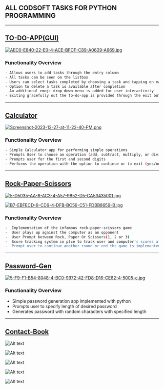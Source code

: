 ## ALL CODSOFT TASKS FOR PYTHON PROGRAMMING
***************************************************************************************
## [TO-DO-APP(GUI)](./To-Do-App)
[![AEC0-E840-22-E0-4-ACE-BFCF-C89-A0639-A669.jpg](https://i.postimg.cc/zXPHY3G5/AEC0-E840-22-E0-4-ACE-BFCF-C89-A0639-A669.jpg)](https://postimg.cc/QH1dp87n)

### Functionality Overview
```bash
- Allows users to add tasks through the entry column
- All tasks can be seen on the listbox
- Users can select tasks completed by choosing a task and tapping on mark button
- Option to delete a task is available after completion
- An additional emoji drop down menu is added for user interactivity
- Exiting gracefully out the to-do-app is provided through the exit button
```

***************************************************************************************
## [Calculator](./Calculator)

[![Screenshot-2023-12-27-at-11-22-40-PM.png](https://i.postimg.cc/909X3X8X/Screenshot-2023-12-27-at-11-22-40-PM.png)](https://postimg.cc/tnXGWbG8)

### Functionality Overview

```bash
- Simple Calculator app for performing simple operations
- Prompts User to choose an operation (add, subtract, multiply, or divide)
- Prompts user for the first and second digits
- Performs the operation with the option to continue or to exit (yes/no)
```

**************************************************************************************
## [Rock-Paper-Scissors](./Rock-Paper-Scissors)
[![5-D5035-AA-8-AC3-4-A57-9852-D5-CA53435001.jpg](https://i.postimg.cc/xjm91C5n/5-D5035-AA-8-AC3-4-A57-9852-D5-CA53435001.jpg)](https://postimg.cc/JtRfTRS2)

[![B7-EBFECD-9-CD6-4-DFB-BC59-C51-FDBB8659-B.jpg](https://i.postimg.cc/TwDv17rC/B7-EBFECD-9-CD6-4-DFB-BC59-C51-FDBB8659-B.jpg)](https://postimg.cc/vgbNSv2V)

### Functionality Overview
```bash
-  Implementation of the infamous rock-paper-scissors game
-  User plays up against the computer as an opponent
-  User Prompt between Rock, Paper Or Scissors(1, 2 or 3)
-  Score tracking system in plce to track user and computer's scores after each round
-  Prompt user to continue another round or end the game is implemented
```
***************************************************************************************

## [Password-Gen](./Password-Generator)
[![5-F9-F1-B54-8048-4-BC0-9972-42-FD8-D16-CE62-4-5005-c.jpg](https://i.postimg.cc/zXd2mwhB/5-F9-F1-B54-8048-4-BC0-9972-42-FD8-D16-CE62-4-5005-c.jpg)](https://postimg.cc/rKrNxrQX)

### Functionality Overview
*  Simple password generation app implemented with python
*  Prompts user to specify length of desired password
*  Generates password with random characters with specified length

***************************************************************************************
## [Contact-Book](./Contact-Book)

![Alt text](https://imgur.com/a/XcxwFKX)

![Alt text](https://imgur.com/a/Y0yynjY)

![Alt text](https://imgur.com/a/xA7zvCq)

![Alt text](https://imgur.com/a/ieQGm7Z)

![Alt text](https://imgur.com/a/E8jLeXr)